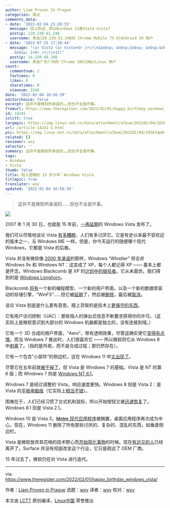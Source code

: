 ```yaml
---
author: Liam Proven In Prague
categories: 观点
comments_data:
- date: '2022-02-04 21:20:53'
  message: 综上所述，所以Windows 11是Vista Vista?
  postip: 120.230.61.246
  username: 来自120.230.61.246的 Chrome Mobile 75.0|Android 10 用户
- date: '2022-07-25 17:20:44'
  message: "(a) Vista (a) Vista<br />\r\n1&nbsp; &nbsp;&nbsp; &nbsp;&nbsp; &nbsp;&nbsp;
    &nbsp; 1<br />\r\n11!"
  postip: 14.150.88.108
  username: 来自广东广州的 Chrome 100|GNU/Linux 用户
count:
  commentnum: 2
  favtimes: 0
  likes: 0
  sharetimes: 0
  viewnum: 3246
date: '2022-02-04 16:56:39'
editorchoice: false
excerpt: 这并不是微软所承诺的……但也不全是坏事。
fromurl: https://www.theregister.com/2022/02/01/happy_birthday_windows_vista/
id: 14241
islctt: true
largepic: https://img.linux.net.cn/data/attachment/album/202202/04/165634p0s77smqmq00ki0b.jpg
url: /article-14241-1.html
pic: https://img.linux.net.cn/data/attachment/album/202202/04/165634p0s77smqmq00ki0b.jpg.thumb.jpg
related: []
reviewer: wxy
selector: ''
summary: 这并不是微软所承诺的……但也不全是坏事。
tags:
- Windows
- Vista
thumb: false
title: 陷入困境的 15 岁少年：Windows Vista
titlepic: true
translator: wxy
updated: '2022-02-04 16:56:39'
---
```



> 
> 这并不是微软所承诺的……但也不全是坏事。
> 
> 
> 


![](/data/attachment/album/202202/04/165634p0s77smqmq00ki0b.jpg)


2007 年 1 月 30 日，也就是 15 年前，[一再](https://www.theregister.com/2006/03/22/microsoft_vista_delayed/)[延期](https://www.theregister.com/2005/08/30/windows_vista_release/)的 Windows Vista 发布了。


我们可以尽情地谈论 Vista [有多糟糕](https://www.youtube.com/watch?v=-IfnjBHtjHc)、人们有多讨厌它。它是有史以来最不受欢迎的版本之一，与 Windows ME 一样。但是，你今天运行的随便哪个现代 Windows，它都是 Vista 的后裔。


Vista 并没有微软像 [2000 年承诺](https://www.theregister.com/2000/11/12/whistler_and_blackcomb_the_windows/)的那样，Windows “Whistler” 将合并 Windows 9x 和 Windows NT：这变成了 XP，每个人都记得 XP —— 基本上都是怀念。Windows Blackcomb 是 XP 的[计划中的继任者](https://www.theregister.com/2001/07/27/microsoft_reshuffles_windows_roadmap_full/)。它从未面世。我们得到的是 [Windows Longhorn](https://www.theregister.com/2001/10/24/gates_confirms_windows_longhorn/)。


Blackcomb [将有](https://www.theregister.com/2001/08/07/ms_poised_to_switch_windows/)一个新的编程模型、一个新的用户界面，以及一个新的数据库驱动的存储引擎，“WinFS”……但它被[延期](https://www.theregister.com/2003/05/13/microsoft_sidelines_longhorn_database_caper/)了，然后被[删除](https://www.theregister.com/2004/08/27/microsoft_decouples_longhorn/)，最后被[取消](https://www.theregister.com/2006/06/26/winfs_axed/)。


谈论 Vista 到底是什么更有意思。摆上货架的是技术上[更保守的东西](https://www.theregister.com/2003/03/05/windows_longhorn_leaks_again)。


它有用户访问控制（UAC）：那些恼人的弹出式信息不断要求获得你的许可。（这实际上是微软意识到大部分的 Windows 机器都是独立的，没有连接到域。）


它有一个 3D 合成的用户界面，“Aero”，带有透明效果，尽管这确实使它[变得有点慢](https://www.theregister.com/2007/12/04/vista_vs_xp_tests/)。而当 Windows 7 推出时，人们很喜欢它 —— 所以微软将它从 Windows 8 中[剥离](https://www.theregister.com/2012/05/21/windows_8_aero_dead/)了。（指的是外观，而不是合成过程；那仍然存在）。


它有一个包含“小部件”的侧边栏，这在 Windows 11 中[又出现了](https://www.theregister.com/2021/10/05/windows_11_in_detail/)。


尽管它在五年前就[被干掉了](https://www.theregister.com/2017/04/12/windows_vista_support_ends/)，但 Vista 是 Windows 7 的基础。Vista 是 NT 的第 6 版；而 Windows 7 则是 [Windows NT 6.1](https://www.theregister.com/2009/11/18/windows_7_heart/)。


Windows 7 是经过调整的 Vista，响应速度更快。Windows 8 则是 Vista 2：是 Vista 的[平板电脑版](https://www.theregister.com/2011/06/06/windows_tablets_without_silverlight_dot_net/)（它实际上[相当不错](https://www.theregister.com/2011/09/14/samsung_windows8_tablet/)）。


困难在于，人们已经习惯了台式机和鼠标，所以开始按钮又被[迅速恢复](https://www.theregister.com/2013/10/18/windows_8_1_review/)了。Windows 8.1 则是 Vista 2.1。


Windows 10 是 Vista 3，[~~Metro~~ 现代应用程序](https://www.theregister.com/2012/03/15/the_charge_of_the_metro_brigade/)被搁置，桌面应用程序再次成为中心。现在，Windows 11 删除了所有那些讨厌的、复杂的、混乱的东西，如垂直侧边栏。


Vista 是微软放弃其花哨的技术野心而[开始简化事物](https://www.theregister.com/2009/11/18/windows_7_heart/)的时候。现在[有远见的人](https://www.theregister.com/2012/11/13/sinofsky_caligula/)已经离开了。Surface 并没有彻底改变这个行业，它只是疏远了 OEM 厂商。


15 年过去了，微软仍在对 Vista 进行迭代。




---


via: <https://www.theregister.com/2022/02/01/happy_birthday_windows_vista/> 


作者：[Liam Proven in Prague](https://www.theregister.com/Author/Liam-Proven) 选题：[wxy](https://github.com/wxy) 译者：[wxy](https://github.com/wxy) 校对：[wxy](https://github.com/wxy)


本文由 [LCTT](https://github.com/LCTT/TranslateProject) 原创编译，[Linux中国](/article-14240-1.html) 荣誉推出